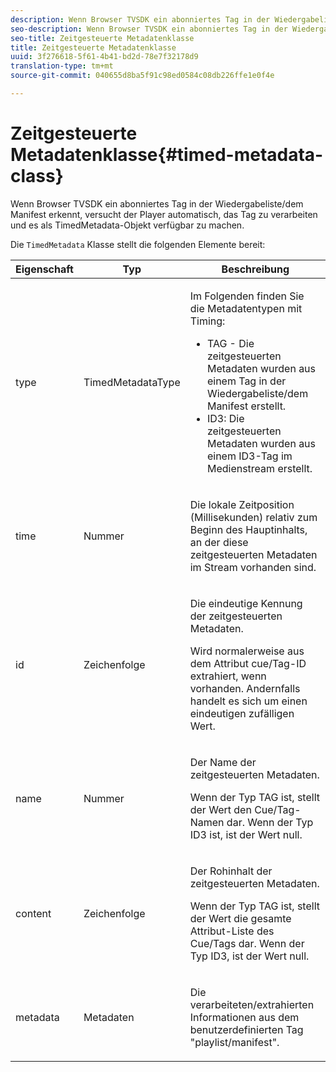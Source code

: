 ```yaml
---
description: Wenn Browser TVSDK ein abonniertes Tag in der Wiedergabeliste/dem Manifest erkennt, versucht der Player automatisch, das Tag zu verarbeiten und es als TimedMetadata-Objekt verfügbar zu machen.
seo-description: Wenn Browser TVSDK ein abonniertes Tag in der Wiedergabeliste/dem Manifest erkennt, versucht der Player automatisch, das Tag zu verarbeiten und es als TimedMetadata-Objekt verfügbar zu machen.
seo-title: Zeitgesteuerte Metadatenklasse
title: Zeitgesteuerte Metadatenklasse
uuid: 3f276618-5f61-4b41-bd2d-78e7f32178d9
translation-type: tm+mt
source-git-commit: 040655d8ba5f91c98ed0584c08db226ffe1e0f4e

---
```



# Zeitgesteuerte Metadatenklasse{#timed-metadata-class}

Wenn Browser TVSDK ein abonniertes Tag in der Wiedergabeliste/dem Manifest erkennt, versucht der Player automatisch, das Tag zu verarbeiten und es als TimedMetadata-Objekt verfügbar zu machen.

Die `TimedMetadata` Klasse stellt die folgenden Elemente bereit:

<table id="table_5827A0626EDC45F68DC3E7644F3EFF69"> 
 <thead> 
  <tr> 
   <th colname="col1" class="entry"> Eigenschaft </th> 
   <th colname="col02" class="entry"> Typ </th> 
   <th colname="col2" class="entry"> Beschreibung </th> 
  </tr>
 </thead>
 <tbody> 
  <tr> 
   <td colname="col1"> <p>type </p> </td> 
   <td colname="col02"> <p><span class="codeph"> TimedMetadataType</span> </p> </td> 
   <td colname="col2"> <p>Im Folgenden finden Sie die Metadatentypen mit Timing: 
     <ul id="ul_E79C375A54C64BF09A927EE8983E98E3"> 
      <li id="li_F1907521CDBE47E282A87AF0A7A1477A">TAG - Die zeitgesteuerten Metadaten wurden aus einem Tag in der Wiedergabeliste/dem Manifest erstellt. </li> 
      <li id="li_5B0C0B0F247144709F86E6654A5AB500">ID3: Die zeitgesteuerten Metadaten wurden aus einem ID3-Tag im Medienstream erstellt. </li> 
     </ul> </p> </td> 
  </tr> 
  <tr> 
   <td colname="col1"> <p>time </p> </td> 
   <td colname="col02"> <p>Nummer </p> </td> 
   <td colname="col2"> <p>Die lokale Zeitposition (Millisekunden) relativ zum Beginn des Hauptinhalts, an der diese zeitgesteuerten Metadaten im Stream vorhanden sind. </p> </td> 
  </tr> 
  <tr> 
   <td colname="col1"> <p>id </p> </td> 
   <td colname="col02"> <p>Zeichenfolge </p> </td> 
   <td colname="col2"> <p>Die eindeutige Kennung der zeitgesteuerten Metadaten. </p> <p>Wird normalerweise aus dem Attribut cue/Tag-ID extrahiert, wenn vorhanden. Andernfalls handelt es sich um einen eindeutigen zufälligen Wert. </p> </td> 
  </tr> 
  <tr> 
   <td colname="col1"> <p>name </p> </td> 
   <td colname="col02"> <p>Nummer </p> </td> 
   <td colname="col2"> <p>Der Name der zeitgesteuerten Metadaten. </p> <p>Wenn der Typ TAG ist, stellt der Wert den Cue/Tag-Namen dar. Wenn der Typ ID3 ist, ist der Wert null. </p> </td> 
  </tr> 
  <tr> 
   <td colname="col1"> <p>content </p> </td> 
   <td colname="col02"> <p>Zeichenfolge </p> </td> 
   <td colname="col2"> <p>Der Rohinhalt der zeitgesteuerten Metadaten. </p> <p>Wenn der Typ TAG ist, stellt der Wert die gesamte Attribut-Liste des Cue/Tags dar. Wenn der Typ ID3, ist der Wert null. </p> </td> 
  </tr> 
  <tr> 
   <td colname="col1"> <p>metadata </p> </td> 
   <td colname="col02"> <p><span class="codeph"> Metadaten</span> </p> </td> 
   <td colname="col2"> <p>Die verarbeiteten/extrahierten Informationen aus dem benutzerdefinierten Tag "playlist/manifest". </p> </td> 
  </tr> 
 </tbody> 
</table>

